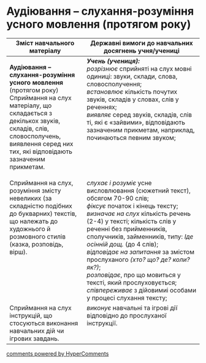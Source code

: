 <div id="hypercomments_widget" class="js-hypercomments-widget invisible"></div>

# Аудіювання – слухання-розуміння усного мовлення (протягом року)

<table>
  <tr>
    <td width="40%" align="center"><b>Зміст навчального матеріалу</b></td>
    <td width="60%" align="center"><b>Державні вимоги до навчальних досягнень учня/учениці</b></td>
  </tr>
<tbody>
  <tr>
    <td width="40%" style="vertical-align:top !important;">
    <p><b>Аудіювання – слухання-розуміння усного мовлення</b> (протягом року)<br>
Сприймання на слух матеріалу, що складається з декількох звуків, складів, слів, словосполучень, виявлення серед них тих, які відповідають зазначеним прикметам.</td>
    <td width="60%" style="vertical-align:top !important;">
<i><b>Учень (учениця):</b></i><br>
<i>розрізнює</i> сприйняті на слух мовні одиниці: звуки, склади, слова, словосполучення;<br>
<i>встановлює</i> кількість почутих звуків, складів у словах, слів у реченнях; <br>
<i>виявляє</i> серед звуків, складів, слів ті, які є «зайвими», відповідають зазначеним прикметам, наприклад, починаються певним звуком;<br></td>
  </tr>
  <tr>
    <td width="40%" style="vertical-align:top !important;">
 Сприймання на слух, розуміння змісту невеликих (за складністю подібних до букварних) текстів, що належать до художнього й розмовного стилів (казка, розповідь, вірш).</td>
    <td width="60%" style="vertical-align:top !important;">
<i>слухає і розуміє</i> усне висловлювання (сюжетний текст), обсягом 70-90 слів;<br>
<i>фіксує</i> початок і кінець тексту;<br>
<i>визначає на слух</i> кількість речень (2-4) у тексті; кількість слів у реченні без прийменників, сполучників, займенників, типу: <i>Іде осінній дощ.</i> (до 4 слів);<br>
<i>відповідає на запитання</i> за змістом прослуханого <i>(хто? що? де? коли? як?)</i>;<br>
<i>розповідає</i>, про що мовиться у тексті, який прослуховується;<br>
<i>співпереживає</i> з дійовимиі особами у процесі слухання тексту;<br></td>
  </tr>
  <tr>
    <td width="40%" style="vertical-align:top !important;">
    Сприймання на слух інструкцій, що стосуються виконання навчальних дій чи ігрових завдань.</td>
    <td width="60%" style="vertical-align:top !important;">
<i>виконує</i> навчальні та ігрові дії відповідно до прослуханої інструкції.<br></td>
  </tr>
</tbody>
</table>

<div class="js-hypercomments-container">
<a href="http://hypercomments.com" class="hc-link" title="comments widget">comments powered by HyperComments</a>
</div>